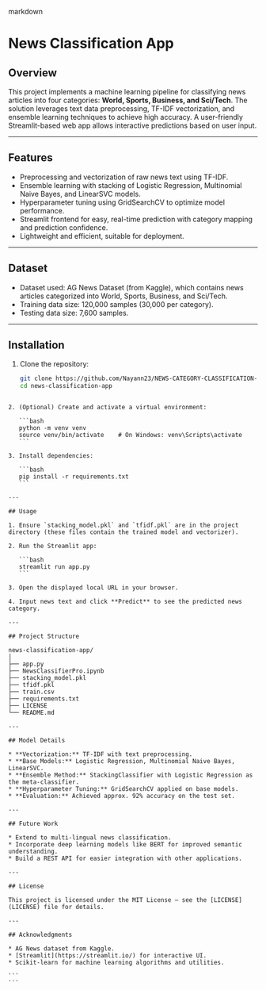 markdown
# News Classification App

## Overview

This project implements a machine learning pipeline for classifying news articles into four categories: **World, Sports, Business, and Sci/Tech**. The solution leverages text data preprocessing, TF-IDF vectorization, and ensemble learning techniques to achieve high accuracy. A user-friendly Streamlit-based web app allows interactive predictions based on user input.

---

## Features

- Preprocessing and vectorization of raw news text using TF-IDF.
- Ensemble learning with stacking of Logistic Regression, Multinomial Naive Bayes, and LinearSVC models.
- Hyperparameter tuning using GridSearchCV to optimize model performance.
- Streamlit frontend for easy, real-time prediction with category mapping and prediction confidence.
- Lightweight and efficient, suitable for deployment.

---

## Dataset

- Dataset used: AG News Dataset (from Kaggle), which contains news articles categorized into World, Sports, Business, and Sci/Tech.
- Training data size: 120,000 samples (30,000 per category).
- Testing data size: 7,600 samples.

---

## Installation

1. Clone the repository:
   ```bash
   git clone https://github.com/Nayann23/NEWS-CATEGORY-CLASSIFICATION-USING-ENSEMBLE-LEARNING.git
   cd news-classification-app
````

2. (Optional) Create and activate a virtual environment:

   ```bash
   python -m venv venv
   source venv/bin/activate    # On Windows: venv\Scripts\activate
   ```

3. Install dependencies:

   ```bash
   pip install -r requirements.txt
   ```

---

## Usage

1. Ensure `stacking_model.pkl` and `tfidf.pkl` are in the project directory (these files contain the trained model and vectorizer).

2. Run the Streamlit app:

   ```bash
   streamlit run app.py
   ```

3. Open the displayed local URL in your browser.

4. Input news text and click **Predict** to see the predicted news category.

---

## Project Structure

news-classification-app/
│
├── app.py
├── NewsClassifierPro.ipynb
├── stacking_model.pkl
├── tfidf.pkl
├── train.csv
├── requirements.txt
├── LICENSE
└── README.md

---

## Model Details

* **Vectorization:** TF-IDF with text preprocessing.
* **Base Models:** Logistic Regression, Multinomial Naive Bayes, LinearSVC.
* **Ensemble Method:** StackingClassifier with Logistic Regression as the meta-classifier.
* **Hyperparameter Tuning:** GridSearchCV applied on base models.
* **Evaluation:** Achieved approx. 92% accuracy on the test set.

---

## Future Work

* Extend to multi-lingual news classification.
* Incorporate deep learning models like BERT for improved semantic understanding.
* Build a REST API for easier integration with other applications.

---

## License

This project is licensed under the MIT License — see the [LICENSE](LICENSE) file for details.

---

## Acknowledgments

* AG News dataset from Kaggle.
* [Streamlit](https://streamlit.io/) for interactive UI.
* Scikit-learn for machine learning algorithms and utilities.

```
```
